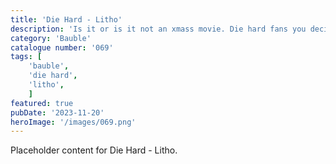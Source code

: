 ```yaml
---
title: 'Die Hard - Litho'
description: 'Is it or is it not an xmass movie. Die hard fans you decide. Xmas litho bauble. 6 images available. Also included is a table top version which uses a tealight.'
category: 'Bauble'
catalogue number: '069'
tags: [
    'bauble', 
    'die hard',
    'litho', 
    ]
featured: true
pubDate: '2023-11-20'
heroImage: '/images/069.png'
---
```


Placeholder content for Die Hard - Litho.